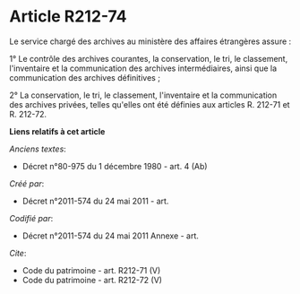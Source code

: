 # Article R212-74

Le service chargé des archives au ministère des affaires étrangères assure :

1° Le contrôle des archives courantes, la conservation, le tri, le classement, l'inventaire et la communication des archives
intermédiaires, ainsi que la communication des archives définitives ;

2° La conservation, le tri, le classement, l'inventaire et la communication des archives privées, telles qu'elles ont été
définies aux articles R. 212-71 et R. 212-72.

**Liens relatifs à cet article**

_Anciens textes_:

  - Décret n°80-975 du 1 décembre 1980 - art. 4 (Ab)

_Créé par_:

  - Décret n°2011-574 du 24 mai 2011  - art.

_Codifié par_:

  - Décret n°2011-574 du 24 mai 2011 Annexe - art.

_Cite_:

  - Code du patrimoine - art. R212-71 (V)
  - Code du patrimoine - art. R212-72 (V)
